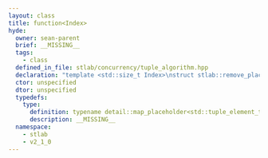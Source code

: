 ```yaml
---
layout: class
title: function<Index>
hyde:
  owner: sean-parent
  brief: __MISSING__
  tags:
    - class
  defined_in_file: stlab/concurrency/tuple_algorithm.hpp
  declaration: "template <std::size_t Index>\nstruct stlab::remove_placeholder::function;"
  ctor: unspecified
  dtor: unspecified
  typedefs:
    type:
      definition: typename detail::map_placeholder<std::tuple_element_t<Index, Tuple>, Index>::type
      description: __MISSING__
  namespace:
    - stlab
    - v2_1_0
---
```


